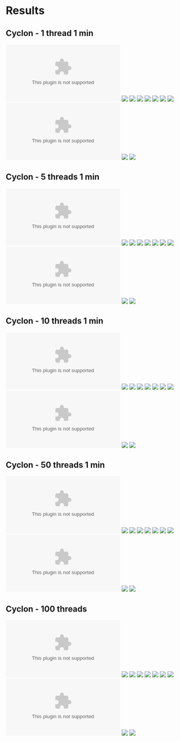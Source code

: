 # Results


## Cyclon - 1 thread 1 min

![](https://raw.githubusercontent.com/robzenn92/EpTODocker/master/results/comparison/graphs_t1_1min/g_AggregateReportGui.csv)
![](https://raw.githubusercontent.com/robzenn92/EpTODocker/master/results/comparison/graphs_t1_1min/g_BytesThroughputOverTime.png)
![](https://raw.githubusercontent.com/robzenn92/EpTODocker/master/results/comparison/graphs_t1_1min/g_HitsPerSecond.png)
![](https://raw.githubusercontent.com/robzenn92/EpTODocker/master/results/comparison/graphs_t1_1min/g_LatenciesOverTime.png)
![](https://raw.githubusercontent.com/robzenn92/EpTODocker/master/results/comparison/graphs_t1_1min/g_ResponseCodesPerSecond.png)
![](https://raw.githubusercontent.com/robzenn92/EpTODocker/master/results/comparison/graphs_t1_1min/g_ResponseTimesDistribution.png)
![](https://raw.githubusercontent.com/robzenn92/EpTODocker/master/results/comparison/graphs_t1_1min/g_ResponseTimesOverTime.png)
![](https://raw.githubusercontent.com/robzenn92/EpTODocker/master/results/comparison/graphs_t1_1min/g_ResponseTimesPercentiles.png)
![](https://raw.githubusercontent.com/robzenn92/EpTODocker/master/results/comparison/graphs_t1_1min/g_SynthesisReportGui.csv)
![](https://raw.githubusercontent.com/robzenn92/EpTODocker/master/results/comparison/graphs_t1_1min/g_ThreadsStateOverTime.png)
![](https://raw.githubusercontent.com/robzenn92/EpTODocker/master/results/comparison/graphs_t1_1min/g_TransactionsPerSecond.png)

## Cyclon - 5 threads 1 min

![](https://raw.githubusercontent.com/robzenn92/EpTODocker/master/results/comparison/graphs_t5_1min/g_AggregateReportGui.csv)
![](https://raw.githubusercontent.com/robzenn92/EpTODocker/master/results/comparison/graphs_t5_1min/g_BytesThroughputOverTime.png)
![](https://raw.githubusercontent.com/robzenn92/EpTODocker/master/results/comparison/graphs_t5_1min/g_HitsPerSecond.png)
![](https://raw.githubusercontent.com/robzenn92/EpTODocker/master/results/comparison/graphs_t5_1min/g_LatenciesOverTime.png)
![](https://raw.githubusercontent.com/robzenn92/EpTODocker/master/results/comparison/graphs_t5_1min/g_ResponseCodesPerSecond.png)
![](https://raw.githubusercontent.com/robzenn92/EpTODocker/master/results/comparison/graphs_t5_1min/g_ResponseTimesDistribution.png)
![](https://raw.githubusercontent.com/robzenn92/EpTODocker/master/results/comparison/graphs_t5_1min/g_ResponseTimesOverTime.png)
![](https://raw.githubusercontent.com/robzenn92/EpTODocker/master/results/comparison/graphs_t5_1min/g_ResponseTimesPercentiles.png)
![](https://raw.githubusercontent.com/robzenn92/EpTODocker/master/results/comparison/graphs_t5_1min/g_SynthesisReportGui.csv)
![](https://raw.githubusercontent.com/robzenn92/EpTODocker/master/results/comparison/graphs_t5_1min/g_ThreadsStateOverTime.png)
![](https://raw.githubusercontent.com/robzenn92/EpTODocker/master/results/comparison/graphs_t5_1min/g_TransactionsPerSecond.png)

## Cyclon - 10 threads 1 min

![](https://raw.githubusercontent.com/robzenn92/EpTODocker/master/results/comparison/graphs_t10_1min/g_AggregateReportGui.csv)
![](https://raw.githubusercontent.com/robzenn92/EpTODocker/master/results/comparison/graphs_t10_1min/g_BytesThroughputOverTime.png)
![](https://raw.githubusercontent.com/robzenn92/EpTODocker/master/results/comparison/graphs_t10_1min/g_HitsPerSecond.png)
![](https://raw.githubusercontent.com/robzenn92/EpTODocker/master/results/comparison/graphs_t10_1min/g_LatenciesOverTime.png)
![](https://raw.githubusercontent.com/robzenn92/EpTODocker/master/results/comparison/graphs_t10_1min/g_ResponseCodesPerSecond.png)
![](https://raw.githubusercontent.com/robzenn92/EpTODocker/master/results/comparison/graphs_t10_1min/g_ResponseTimesDistribution.png)
![](https://raw.githubusercontent.com/robzenn92/EpTODocker/master/results/comparison/graphs_t10_1min/g_ResponseTimesOverTime.png)
![](https://raw.githubusercontent.com/robzenn92/EpTODocker/master/results/comparison/graphs_t10_1min/g_ResponseTimesPercentiles.png)
![](https://raw.githubusercontent.com/robzenn92/EpTODocker/master/results/comparison/graphs_t10_1min/g_SynthesisReportGui.csv)
![](https://raw.githubusercontent.com/robzenn92/EpTODocker/master/results/comparison/graphs_t10_1min/g_ThreadsStateOverTime.png)
![](https://raw.githubusercontent.com/robzenn92/EpTODocker/master/results/comparison/graphs_t10_1min/g_TransactionsPerSecond.png)

## Cyclon - 50 threads 1 min

![](https://raw.githubusercontent.com/robzenn92/EpTODocker/master/results/comparison/graphs_t50_1min/g_AggregateReportGui.csv)
![](https://raw.githubusercontent.com/robzenn92/EpTODocker/master/results/comparison/graphs_t50_1min/g_BytesThroughputOverTime.png)
![](https://raw.githubusercontent.com/robzenn92/EpTODocker/master/results/comparison/graphs_t50_1min/g_HitsPerSecond.png)
![](https://raw.githubusercontent.com/robzenn92/EpTODocker/master/results/comparison/graphs_t50_1min/g_LatenciesOverTime.png)
![](https://raw.githubusercontent.com/robzenn92/EpTODocker/master/results/comparison/graphs_t50_1min/g_ResponseCodesPerSecond.png)
![](https://raw.githubusercontent.com/robzenn92/EpTODocker/master/results/comparison/graphs_t50_1min/g_ResponseTimesDistribution.png)
![](https://raw.githubusercontent.com/robzenn92/EpTODocker/master/results/comparison/graphs_t50_1min/g_ResponseTimesOverTime.png)
![](https://raw.githubusercontent.com/robzenn92/EpTODocker/master/results/comparison/graphs_t50_1min/g_ResponseTimesPercentiles.png)
![](https://raw.githubusercontent.com/robzenn92/EpTODocker/master/results/comparison/graphs_t50_1min/g_SynthesisReportGui.csv)
![](https://raw.githubusercontent.com/robzenn92/EpTODocker/master/results/comparison/graphs_t50_1min/g_ThreadsStateOverTime.png)
![](https://raw.githubusercontent.com/robzenn92/EpTODocker/master/results/comparison/graphs_t50_1min/g_TransactionsPerSecond.png)

## Cyclon - 100 threads 

![](https://raw.githubusercontent.com/robzenn92/EpTODocker/master/results/good/g_AggregateReportGui.csv)
![](https://raw.githubusercontent.com/robzenn92/EpTODocker/master/results/good/g_BytesThroughputOverTime.png)
![](https://raw.githubusercontent.com/robzenn92/EpTODocker/master/results/good/g_HitsPerSecond.png)
![](https://raw.githubusercontent.com/robzenn92/EpTODocker/master/results/good/g_LatenciesOverTime.png)
![](https://raw.githubusercontent.com/robzenn92/EpTODocker/master/results/good/g_ResponseCodesPerSecond.png)
![](https://raw.githubusercontent.com/robzenn92/EpTODocker/master/results/good/g_ResponseTimesDistribution.png)
![](https://raw.githubusercontent.com/robzenn92/EpTODocker/master/results/good/g_ResponseTimesOverTime.png)
![](https://raw.githubusercontent.com/robzenn92/EpTODocker/master/results/good/g_ResponseTimesPercentiles.png)
![](https://raw.githubusercontent.com/robzenn92/EpTODocker/master/results/good/g_SynthesisReportGui.csv)
![](https://raw.githubusercontent.com/robzenn92/EpTODocker/master/results/good/g_ThreadsStateOverTime.png)
![](https://raw.githubusercontent.com/robzenn92/EpTODocker/master/results/good/g_TransactionsPerSecond.png)

